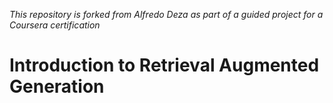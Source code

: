 _This repository is forked from Alfredo Deza as part of a guided project for a Coursera certification_

# Introduction to Retrieval Augmented Generation
